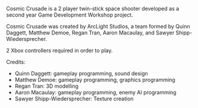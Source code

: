 Cosmic Crusade is a 2 player twin-stick space shooter developed as a second year Game Development Workshop project.

Cosmic Crusade was created by ArcLight Studios, a team formed by Quinn Daggett, Matthew Demoe, Regan Tran, Aaron Macaulay, and Sawyer Shipp-Wiedersprecher.

2 Xbox controllers required in order to play.

Credits:
- Quinn Daggett: gameplay programming, sound design
- Matthew Demoe: gameplay programming, graphics programming
- Regan Tran: 3D modelling
- Aaron Macaulay: gameplay programming, enemy AI programming
- Sawyer Shipp-Wiedersprecher: Texture creation
